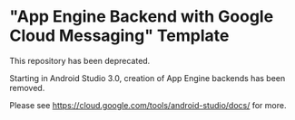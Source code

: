 "App Engine Backend with Google Cloud Messaging" Template
===========================================

This repository has been deprecated.

Starting in Android Studio 3.0, creation of App Engine backends has been removed.

Please see https://cloud.google.com/tools/android-studio/docs/ for more.
